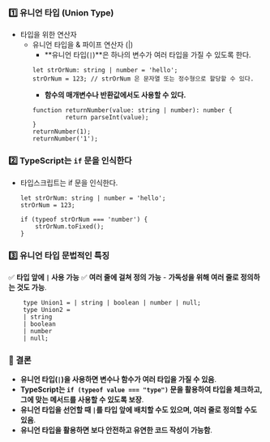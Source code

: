 ### **1️⃣ 유니언 타입 (Union Type)**
- 타입을 위한 연산자
	- 유니언 타입을 & 파이프 연산자 (|)
		- **유니언 타입(`|`)**은 하나의 변수가 여러 타입을 가질 수 있도록 한다.
		```
		let strOrNum: string | number = 'hello';
		strOrNum = 123; // strOrNum 은 문자열 또는 정수형으로 할당할 수 있다.
		```
		- **함수의 매개변수나 반환값에서도 사용할 수 있다.**
		```
		function returnNumber(value: string | number): number {
				 return parseInt(value);
		}
		returnNumber(1);
		returnNumber('1');
		```

### **2️⃣ TypeScript는 `if` 문을 인식한다**
- 타입스크립트는 if 문을 인식한다.
	```
	let strOrNum: string | number = 'hello';
	strOrNum = 123;
	
	if (typeof strOrNum === 'number') {
		strOrNum.toFixed();
	}
	```
### **3️⃣ 유니언 타입 문법적인 특징**
✅ **타입 앞에 `|` 사용 가능**
✅ **여러 줄에 걸쳐 정의 가능**
	- **가독성을 위해 여러 줄로 정의하는 것도 가능**.
```
	type Union1 = | string | boolean | number | null;
	type Union2 = 
	| string
	| boolean
	| number
	| null;
```


### **📌 결론**

- **유니언 타입(`|`)을 사용하면 변수나 함수가 여러 타입을 가질 수 있음**.
- **TypeScript는 `if (typeof value === "type")` 문을 활용하여 타입을 체크하고, 그에 맞는 메서드를 사용할 수 있도록 보장**.
- **유니언 타입을 선언할 때 `|`를 타입 앞에 배치할 수도 있으며, 여러 줄로 정의할 수도 있음**.
- **유니언 타입을 활용하면 보다 안전하고 유연한 코드 작성이 가능함**.